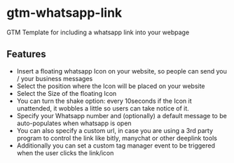 # gtm-whatsapp-link
GTM Template for including a whatsapp link into your webpage

## Features
- Insert a floating whatsapp Icon on your website, so people can send you / your business messages
- Select the position where the Icon will be placed on your website
- Select the Size of the floating Icon
- You can turn the shake option: every 10seconds if the  Icon it unattended, it wobbles a little so users can take notice of it.
- Specify your Whatsapp number and (optionally) a default message to be auto-populates when whatsapp is open
- You can also specify a custom url, in case you are using a 3rd party program to control the link like bitly, manychat or other deeplink tools 
- Additionally you can set a custom tag manager event to be triggered when the user clicks the link/icon
